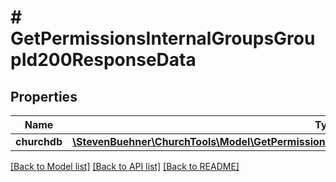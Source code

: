 # # GetPermissionsInternalGroupsGroupId200ResponseData

## Properties

Name | Type | Description | Notes
------------ | ------------- | ------------- | -------------
**churchdb** | [**\StevenBuehner\ChurchTools\Model\GetPermissionsInternalGroupsGroupId200ResponseDataChurchdb**](GetPermissionsInternalGroupsGroupId200ResponseDataChurchdb.md) |  | [optional]

[[Back to Model list]](../../README.md#models) [[Back to API list]](../../README.md#endpoints) [[Back to README]](../../README.md)
